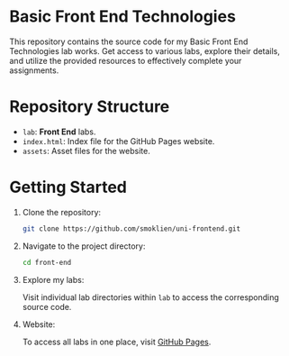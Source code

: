 # Basic Front End Technologies

This repository contains the source code for my Basic Front End Technologies lab works. Get access to various labs, explore their details, and utilize the provided resources to effectively complete your assignments.

# Repository Structure

- `lab`: **Front End** labs.
- `index.html`: Index file for the GitHub Pages website.
- `assets`: Asset files for the website.

# Getting Started

1. Clone the repository:

   ```bash
   git clone https://github.com/smoklien/uni-frontend.git
   ```

2. Navigate to the project directory:

    ```bash
    cd front-end
    ```
    
3. Explore my labs:

   Visit individual lab directories within `lab` to access the corresponding source code.

4. Website:
  
   To access all labs in one place, visit [GitHub Pages](https://smoklien.github.io/uni-frontend/).
